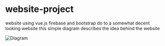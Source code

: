 # website-project
website using vue.js firebase and bootstrap do to a somewhat decent looking website
this simple diagram describes the idea behind the website

![Diagram](https://user-images.githubusercontent.com/82936530/166327354-c048cb06-9ad2-45be-a40c-7fa93df4acbc.png)
